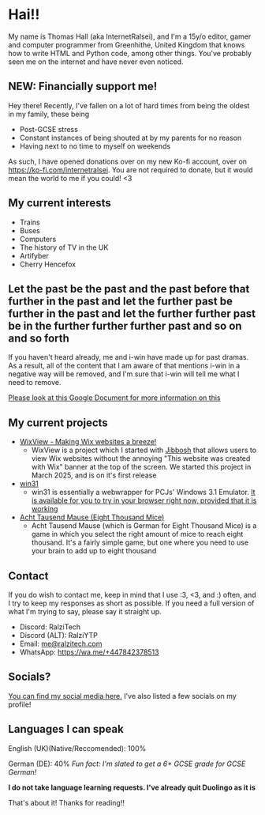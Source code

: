 # Hai!!

My name is Thomas Hall (aka InternetRalsei), and I'm a 15y/o editor, gamer and computer programmer from Greenhithe, United Kingdom that knows how to write HTML and Python code, among other things. You've probably seen me on the internet and have never even noticed.

## NEW: Financially support me!
Hey there! Recently, I've fallen on a lot of hard times from being the oldest in my family, these being
- Post-GCSE stress
- Constant instances of being shouted at by my parents for no reason
- Having next to no time to myself on weekends

As such, I have opened donations over on my new Ko-fi account, over on https://ko-fi.com/internetralsei. You are not required to donate, but it would mean the world to me if you could! <3

## My current interests

- Trains
- Buses
- Computers
- The history of TV in the UK
- Artifyber
- Cherry Hencefox

## Let the past be the past and the past before that further in the past and let the further past be further in the past and let the further further past be in the further further further past and so on and so forth
If you haven't heard already, me and i-win have made up for past dramas. As a result, all of the content that I am aware of that mentions i-win in a negative way will be removed, and I'm sure that i-win will tell me what I need to remove. 

[Please look at this Google Document for more information on this](https://docs.google.com/document/d/1ifsCplgINhk1G0cjWWkx6tVDfbwXhSRvsVVypGXQa-M/edit?usp=sharing)

## My current projects
- [WixView - Making Wix websites a breeze!](https://github.com/ralzitech/wixview)
  - WixView is a project which I started with [Jibbosh](https://github.com/jibboshh) that allows users to view Wix websites without the annoying "This website was created with Wix" banner at the top of the screen. We started this project in March 2025, and is on it's first release
- [win31](https://github.com/ralzitech/win31)
  - win31 is essentially a webwrapper for PCJs' Windows 3.1 Emulator. [It is available for you to try in your browser right now, provided that it is working](https://ralzitech.com/win31)
- [Acht Tausend Mause (Eight Thousand Mice)](https://github.com/ralzitech/achttausendmause)
  - Acht Tausend Mause (which is German for Eight Thousand Mice) is a game in which you select the right amount of mice to reach eight thousand. It's a fairly simple game, but one where you need to use your brain to add up to eight thousand

## Contact

If you do wish to contact me, keep in mind that I use :3, <3, and :) often, and I try to keep my responses as short as possible. 
If you need a full version of what I'm trying to say, please say it straight up.

- Discord: RalziTech
- Discord (ALT): RalziYTP
- Email: me@ralzitech.com
- WhatsApp: https://wa.me/+447842378513

## Socials?

[You can find my social media here.](https://ralzitech.com/) I've also listed a few socials on my profile!

## Languages I can speak

English (UK)(Native/Reccomended): 100%

German (DE): 40% *Fun fact: I'm slated to get a 6+ GCSE grade for GCSE German!*

**I do not take language learning requests. I've already quit Duolingo as it is**

That's about it! Thanks for reading!!
